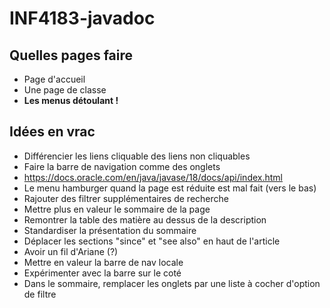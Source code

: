 # INF4183-javadoc
## Quelles pages faire
- Page d'accueil
- Une page de classe 
- **Les menus détoulant !**

## Idées en vrac
- Différencier les liens cliquable des liens non cliquables
- Faire la barre de navigation comme des onglets
- https://docs.oracle.com/en/java/javase/18/docs/api/index.html
- Le menu hamburger quand la page est réduite est mal fait (vers le bas)
- Rajouter des filtrer supplémentaires de recherche
- Mettre plus en valeur le sommaire de la page
- Remontrer la table des matière au dessus de la description
- Standardiser la présentation du sommaire
- Déplacer les sections "since" et "see also" en haut de l'article
- Avoir un fil d'Ariane (?)
- Mettre en valeur la barre de nav locale
- Expérimenter avec la barre sur le coté
- Dans le sommaire, remplacer les onglets par une liste à cocher d'option de filtre
